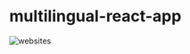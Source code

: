 # multilingual-react-app

![websites](https://i.postimg.cc/dQhSkdqf/Screenshot-20210524-224842-1.jpg)

